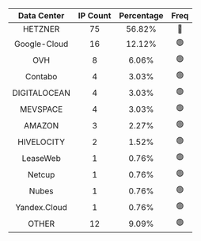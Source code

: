 | Data Center | IP Count | Percentage | Freq |
|:------------:|:--------:|:-----------:|:-----:|
| HETZNER | 75 | 56.82% | 🔴 |
| Google-Cloud | 16 | 12.12% | 🟢 |
| OVH | 8 | 6.06% | 🟢 |
| Contabo | 4 | 3.03% | 🟢 |
| DIGITALOCEAN | 4 | 3.03% | 🟢 |
| MEVSPACE | 4 | 3.03% | 🟢 |
| AMAZON | 3 | 2.27% | 🟢 |
| HIVELOCITY | 2 | 1.52% | 🟢 |
| LeaseWeb | 1 | 0.76% | 🟢 |
| Netcup | 1 | 0.76% | 🟢 |
| Nubes | 1 | 0.76% | 🟢 |
| Yandex.Cloud | 1 | 0.76% | 🟢 |
| OTHER | 12 | 9.09% | 🟢 |